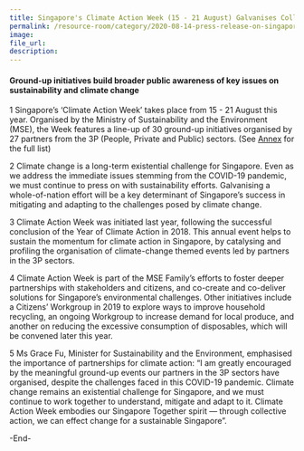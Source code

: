 ```yaml
---  
title: Singapore's Climate Action Week (15 - 21 August) Galvanises Collective Action on Climate Change  
permalink: /resource-room/category/2020-08-14-press-release-on-singapore-climate-action-week/  
image:  
file_url:  
description:  
---  
```


#### Ground-up initiatives build broader public awareness of key issues on sustainability and climate change  

1 Singapore’s ‘Climate Action Week’ takes place from 15 - 21 August this year. Organised by the Ministry of Sustainability and the Environment (MSE), the Week features a line-up of 30 ground-up initiatives organised by 27 partners from the 3P (People, Private and Public) sectors. (See [Annex](../../../resources/Annex-list-of-CAW-events.pdf) for the full list)

2 Climate change is a long-term existential challenge for Singapore. Even as we address the immediate issues stemming from the COVID-19 pandemic, we must continue to press on with sustainability efforts. Galvanising a whole-of-nation effort will be a key determinant of Singapore’s success in mitigating and adapting to the challenges posed by climate change.  

3 Climate Action Week was initiated last year, following the successful conclusion of the Year of Climate Action in 2018. This annual event helps to sustain the momentum for climate action in Singapore, by catalysing and profiling the organisation of climate-change themed events led by partners in the 3P sectors.  

4 Climate Action Week is part of the MSE Family’s efforts to foster deeper partnerships with stakeholders and citizens, and co-create and co-deliver solutions for Singapore’s environmental challenges. Other initiatives include a Citizens’ Workgroup in 2019 to explore ways to improve household recycling, an ongoing Workgroup to increase demand for local produce, and another on reducing the excessive consumption of disposables, which will be convened later this year.  

5 Ms Grace Fu, Minister for Sustainability and the Environment, emphasised the importance of partnerships for climate action: “I am greatly encouraged by the meaningful ground-up events our partners in the 3P sectors have organised, despite the challenges faced in this COVID-19 pandemic. Climate change remains an existential challenge for Singapore, and we must continue to work together to understand, mitigate and adapt to it. Climate Action Week embodies our Singapore Together spirit — through collective action, we can effect change for a sustainable Singapore”.  

-End-  

